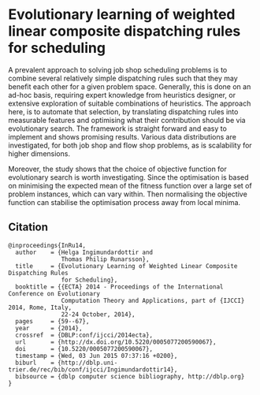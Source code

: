 # Evolutionary learning of weighted linear composite dispatching rules for scheduling

A prevalent approach to solving job shop scheduling problems is to combine several relatively simple dispatching rules such that they may benefit each other for a given problem space. Generally, this is done on an ad-hoc basis, requiring expert knowledge from heuristics designer, or extensive exploration of suitable combinations of heuristics. The approach here, is to automate that selection, by translating dispatching rules into measurable features and optimising what their contribution should be via evolutionary search. The framework is straight forward and easy to implement and shows promising results. Various data distributions are investigated, for both job shop and flow shop problems, as is scalability for higher dimensions. 

Moreover, the study shows that the choice of objective function  for evolutionary search is worth investigating. Since the optimisation is based on minimising the expected mean of the fitness function over a large set of problem instances, which can vary within. Then normalising the objective function can stabilise the optimisation process away from local minima. 

## Citation
```
@inproceedings{InRu14,
  author    = {Helga Ingimundardottir and
               Thomas Philip Runarsson},
  title     = {Evolutionary Learning of Weighted Linear Composite Dispatching Rules
               for Scheduling},
  booktitle = {{ECTA} 2014 - Proceedings of the International Conference on Evolutionary
               Computation Theory and Applications, part of {IJCCI} 2014, Rome, Italy,
               22-24 October, 2014},
  pages     = {59--67},
  year      = {2014},
  crossref  = {DBLP:conf/ijcci/2014ecta},
  url       = {http://dx.doi.org/10.5220/0005077200590067},
  doi       = {10.5220/0005077200590067},
  timestamp = {Wed, 03 Jun 2015 07:37:16 +0200},
  biburl    = {http://dblp.uni-trier.de/rec/bib/conf/ijcci/Ingimundardottir14},
  bibsource = {dblp computer science bibliography, http://dblp.org}
}
```
